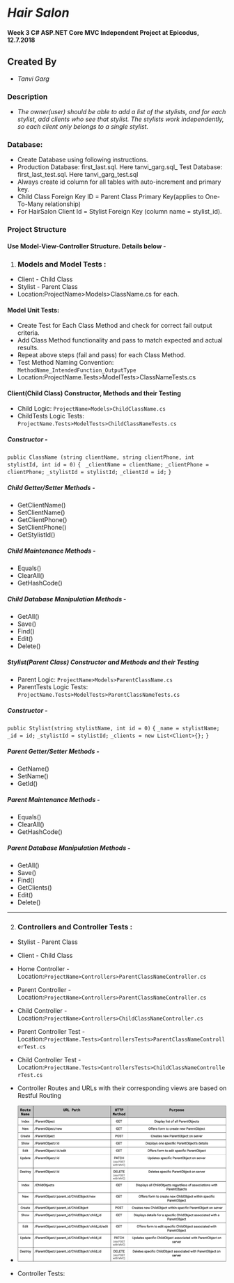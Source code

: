# _Hair Salon_
#### Week 3 C# ASP.NET Core MVC Independent Project at Epicodus, 12.7.2018

## Created By
* _Tanvi Garg_

### Description
* _The owner(user) should be able to add a list of the stylists, and for each stylist, add clients who see that stylist. The stylists work independently, so each client only belongs to a single stylist._

### Database:
* Create Database using following instructions.
* Production Database: first_last.sql. Here tanvi_garg.sql_
Test Database: first_last_test.sql. Here tanvi_garg_test.sql
* Always create id column for all tables with auto-increment and primary key.
* Child Class Foreign Key ID = Parent Class Primary Key(applies to One-To-Many relationship)
* For HairSalon Client Id = Stylist Foreign Key (column name = stylist_id).

### Project Structure

#### Use Model-View-Controller Structure. Details below -

1. ### Models and Model Tests :
  * Client - Child Class
  * Stylist - Parent Class
  * Location:ProjectName>Models>ClassName.cs for each.

 #### Model Unit Tests:
 * Create Test for Each Class Method and check for correct fail output criteria.
 * Add Class Method functionality and pass to match expected and actual results.
 * Repeat above steps (fail and pass) for each Class Method.
 * Test Method Naming Convention: `MethodName_IntendedFunction_OutputType`
 * Location:ProjectName.Tests>ModelTests>ClassNameTests.cs

 #### Client(Child Class) Constructor, Methods and their Testing
 * Child Logic: `ProjectName>Models>ChildClassName.cs`
 * ChildTests Logic Tests: `ProjectName.Tests>ModelTests>ChildClassNameTests.cs`

 ##### Constructor -
`public ClassName (string clientName, string clientPhone, int stylistId, int id = 0)`
`{`
` _clientName = clientName;`
 `_clientPhone = clientPhone;`
 `_stylistId = stylistId;`
 `_clientId = id;`
 `}`

 ##### Child Getter/Setter Methods -
 * GetClientName()
 * SetClientName()
 * GetClientPhone()
 * SetClientPhone()
 * GetStylistId()

 ##### Child Maintenance Methods -
 * Equals()
 * ClearAll()
 * GetHashCode()

 ##### Child Database Manipulation Methods -
 * GetAll()
 * Save()
 * Find()
 * Edit()
 * Delete()

 ##### Stylist(Parent Class) Constructor and Methods and their Testing
 * Parent Logic: `ProjectName>Models>ParentClassName.cs`
 * ParentTests Logic Tests: `ProjectName.Tests>ModelTests>ParentClassNameTests.cs`

 ##### Constructor -
`public Stylist(string stylistName, int id = 0)`
`{`
`_name = stylistName;`
`_id = id;`
`_stylistId = stylistId;`
`_clients = new List<Client>{};`
`}`

 ##### Parent Getter/Setter Methods -
 * GetName()
 * SetName()
 * GetId()

 ##### Parent Maintenance Methods -
 * Equals()
 * ClearAll()
 * GetHashCode()

 ##### Parent Database Manipulation Methods -
 * GetAll()
 * Save()
 * Find()
 * GetClients()
 * Edit()
 * Delete()

 ****
2. ### Controllers and Controller Tests :
  * Stylist - Parent Class
  * Client - Child Class
  * Home Controller - Location:`ProjectName>Controllers>ParentClassNameController.cs`
  * Parent Controller - Location:`ProjectName>Controllers>ParentClassNameController.cs`
  * Child Controller - Location:`ProjectName>Controllers>ChildClassNameController.cs`
  * Parent Controller Test - Location:`ProjectName.Tests>ControllersTests>ParentClassNameControllerTest.cs`
  * Child Controller Test - Location:`ProjectName.Tests>ControllersTests>ChildClassNameControllerTest.cs`

  * Controller Routes and URLs with their corresponding views are based on Restful Routing
  * ![Visual Of Restful Routing Via Controllers](/HairSalon/wwwroot/imgs/Restful.png)

  * Controller Tests:
